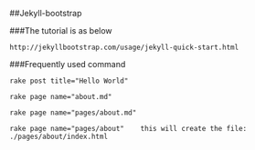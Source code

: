 ##Jekyll-bootstrap

###The tutorial is as below

	http://jekyllbootstrap.com/usage/jekyll-quick-start.html

###Frequently used command

	rake post title="Hello World"

	rake page name="about.md"

	rake page name="pages/about.md"

	rake page name="pages/about"    this will create the file: ./pages/about/index.html

